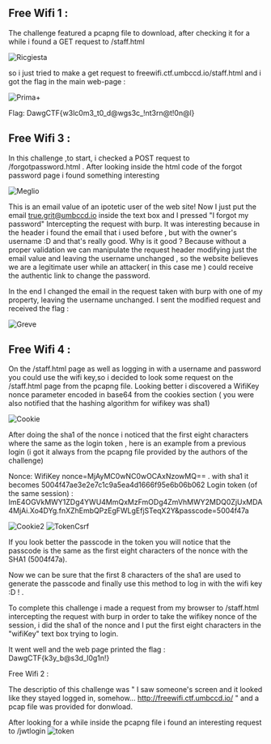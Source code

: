 ## Free Wifi 1 :

The  challenge featured a pcapng file to download, after checking it for  a while i found a GET request to /staff.html 

![Ricgiesta](https://user-images.githubusercontent.com/59454895/79156182-54ee7180-7dca-11ea-84f4-f4599f7dfe48.PNG)

so i just tried to make a get request to freewifi.ctf.umbccd.io/staff.html and i got the flag  in the main web-page : 

![Prima](https://user-images.githubusercontent.com/59454895/79245164-a7359e00-7e6f-11ea-9bf0-56f45a480e71.PNG)+

Flag: DawgCTF{w3lc0m3_t0_d@wgs3c_!nt3rn@t!0n@l}





## Free Wifi 3 :

In this challenge ,to start, i checked a POST request to /forgotpassword.html .
After looking inside the html code of the forgot password page i found something interesting

![Meglio](https://user-images.githubusercontent.com/59454895/79161259-11e4cc00-7dd3-11ea-9787-e99cfbf8438f.PNG)


This is an email value of an ipotetic user of the web site!
Now I just put the email true.grit@umbccd.io inside the text box and I pressed "I forgot my password" Intercepting the request with burp.
It was interesting because in the header i found the email that i used before , but  with the owner's username :D and that's really good.
Why is it good ? 
Because without a proper validation we can manipulate the request header modifying just the email value and leaving the username unchanged , so the website believes we are a legitimate user while an attacker( in this case me  ) could receive the authentic link to change the password.



In the end I changed the email in the request taken with burp with one of my property, leaving the username unchanged. I sent the modified request and received the flag :

![Greve](https://user-images.githubusercontent.com/59454895/79158863-fa0b4900-7dce-11ea-8393-51736cf4aec0.PNG)



## Free Wifi 4 :

On the /staff.html page as well as logging in with a username and password you could use the wifi key,so i decided to look some request on the /staff.html page from the pcapng file.
Looking better i discovered a WifiKey nonce parameter encoded in base64 from the cookies section ( you were also notified that the hashing algorithm for wifikey was sha1)

![Cookie](https://user-images.githubusercontent.com/59454895/79171575-4a43d480-7dea-11ea-8c72-0d5118723279.PNG)

After doing the sha1 of the nonce i noticed that the first eight characters where the same as the login token , here is an example from a previous login (i got it always from the pcapng file provided by the authors of the challenge)

Nonce: WifiKey nonce=MjAyMC0wNC0wOCAxNzowMQ== . with sha1 it becomes 5004f47ae3e2e7c1c9a5ea4d1666f95e6b06b062
Login token (of the same session) : ImE4OGVkMWY1ZDg4YWU4MmQxMzFmODg4ZmVhMWY2MDQ0ZjUxMDA4MjAi.Xo4DYg.fnXZhEmbQPzEgFWLgEfjSTeqX2Y&passcode=5004f47a

![Cookie2](https://user-images.githubusercontent.com/59454895/79172677-45345480-7ded-11ea-8307-a4a65f6dbe2f.PNG)
![TokenCsrf](https://user-images.githubusercontent.com/59454895/79172740-6f861200-7ded-11ea-960a-eda5ee154567.PNG)

If you look better the passcode in the token you will notice that the passcode is the same as the first eight characters of the  nonce with the SHA1 (5004f47a).

Now we can be sure that the first 8 characters of the sha1 are used to generate the passcode and finally use  this method to log in with the wifi key :D ! .

To complete this challenge  i made a request from my browser to /staff.html intercepting the request with burp in order to take the wifikey nonce of the session, i did the sha1 of the nonce and I put the first eight characters in the "wifiKey" text box trying to login.

It went well and the web page printed the flag :  DawgCTF{k3y_b@s3d_l0g1n!}


Free Wifi 2 :

The descriptio of this challenge was " I saw someone's screen and it looked like they stayed logged in, somehow... http://freewifi.ctf.umbccd.io/ " and a pcap file was provided for donwload.

After looking for a while inside the pcapng file i found an  interesting request to /jwtlogin
![token](https://user-images.githubusercontent.com/59454895/79248691-0e555180-7e74-11ea-83c0-4340f2d79920.PNG)


